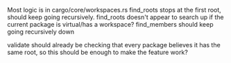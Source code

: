 Most logic is in cargo/core/workspaces.rs
find_roots stops at the first root, should keep going recursively.
find_roots doesn't appear to search up if the current package is virtual/has a workspace?
find_members should keep going recursively down

validate should already be checking that every package believes it has the same root,
so this should be enough to make the feature work?